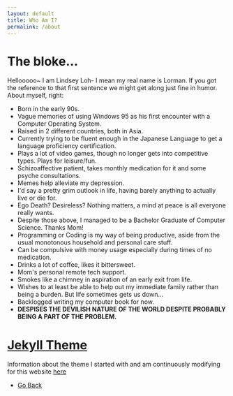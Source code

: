 ```yaml
---
layout: default
title: Who Am I?
permalink: /about
---
```


<h1>The bloke...</h1>

<p>Hellooooo~ I am Lindsey Loh- I mean my real name is Lorman. If you got the reference to that first sentence we might get along just fine in humor. About myself, right:</p>
<ul><li>Born in the early 90s.</li>
<li>Vague memories of using Windows 95 as his first encounter with a Computer Operating System.</li>
<li>Raised in 2 different countries, both in Asia.</li>
<li>Currently trying to be fluent enough in the Japanese Language to get a language proficiency certification.</li>
<li>Plays a lot of video games, though no longer gets into competitive types. Plays for leisure/fun.</li>
<li>Schizoaffective patient, takes monthly medication for it and some psyche consultations.</li>
<li>Memes help alleviate my depression.</li>
<li>I'd say a pretty grim outlook in life, having barely anything to actually live or die for.</li>
<li>Ego Death? Desireless? Nothing matters, a mind at peace is all everyone really wants.</li>
<li>Despite those above, I managed to be a Bachelor Graduate of Computer Science. Thanks Mom!</li>
<li>Programming or Coding is my way of being productive, aside from the usual monotonous household and personal care stuff.</li>
<li>Can be compulsive with money usage especially during times of no medication.</li>
<li>Drinks a lot of coffee, likes it bittersweet.</li>
<li>Mom's personal remote tech support.</li>
<li>Smokes like a chimney in aspiration of an early exit from life.</li>
<li>Wishes to at least be able to help out my immediate family rather than being a burden. But life sometimes gets us down...</li>
<li>Backlogged writing my computer book for now.</li>
<li><b>DESPISES THE DEVILISH NATURE OF THE WORLD DESPITE PROBABLY BEING A PART OF THE PROBLEM.</b></li>
</ul>

<h1><a href="/about/theme">Jekyll Theme</a></h1>

<p>Information about the theme I started with and am continuously modifying for this website <a href="https://github.com/pages-themes/leap-day">here</a></p>

<div class="wrapper">
      <nav>
        <ul>
        <li><a href="/">Go Back</a></li>
        </ul>
      </nav>
</div>